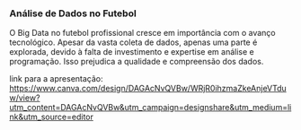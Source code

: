 ### Análise de Dados no Futebol 
O Big Data no futebol profissional cresce em importância com o avanço tecnológico. Apesar da vasta coleta de dados, apenas uma parte é explorada, devido à falta de investimento e expertise em análise e programação. Isso prejudica a qualidade e compreensão dos dados.

link para a apresentação:
https://www.canva.com/design/DAGAcNvQVBw/WRjR0ihzmaZkeAnjeVTduw/view?utm_content=DAGAcNvQVBw&utm_campaign=designshare&utm_medium=link&utm_source=editor
